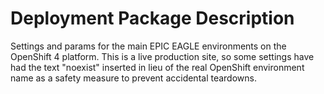 # Deployment Package Description

Settings and params for the main EPIC EAGLE environments on the OpenShift 4 platform.  This is a live production site, so some settings have had the text "noexist" inserted in lieu of the real OpenShift environment name as a safety measure to prevent accidental teardowns.
